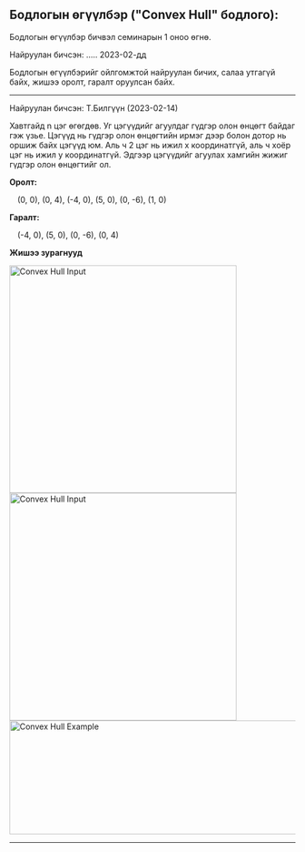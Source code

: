 Бодлогын өгүүлбэр ("Convex Hull" бодлого):
-------------------------------------------------------------------------------------------------------------------------------------------------------------------
<p>Бодлогын өгүүлбэр бичвэл семинарын 1 оноо өгнө.</p>
<p>Найруулан бичсэн: ..... 2023-02-дд</p>
<p>Бодлогын өгүүлбэрийг ойлгомжтой найруулан бичих, салаа утгагүй байх, жишээ оролт, гаралт оруулсан байх.</p>
<hr>
<p>Найруулан бичсэн: Т.Билгүүн (2023-02-14)</p>
<p>
    Хавтгайд n цэг өгөгдөв. Уг цэгүүдийг агуулдаг гүдгэр олон өнцөгт байдаг гэж үзье. Цэгүүд нь гүдгэр олон өнцөгтийн ирмэг дээр болон дотор нь оршиж байх цэгүүд юм. Аль ч 2 цэг нь ижил x координатгүй, аль ч хоёр цэг нь ижил у координатгүй. Эдгээр цэгүүдийг агуулах хамгийн жижиг гүдгэр олон өнцөгтийг ол.
</p>
<p><strong>Оролт: </strong></p>
<p>&emsp;(0, 0), (0, 4), (-4, 0), (5, 0), (0, -6), (1, 0)</p>
<p><strong>Гаралт: </strong></p>
<p>&emsp;(-4, 0), (5, 0), (0, -6), (0, 4)</p>

<p><strong>Жишээ зурагнууд</strong></p>
<span><image src="./input.png" width="400px" height="400px" alt="Convex Hull Input"></span>
<span><image src="./output.png" width="400px" height="400px" alt="Convex Hull Input"></span>
<image src="./example.png" width="600px" height="200px" alt="Convex Hull Example">
<hr>